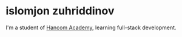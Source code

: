 # islomjon zuhriddinov 

I'm a student of [Hancom Academy](https://github.com/hancom-academy), learning full-stack development.
 
